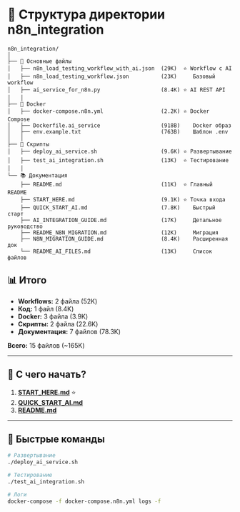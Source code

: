 # 📁 Структура директории n8n_integration

```
n8n_integration/
│
├── 🌟 Основные файлы
│   ├── n8n_load_testing_workflow_with_ai.json  (29K)  ⭐ Workflow с AI
│   ├── n8n_load_testing_workflow.json          (23K)     Базовый workflow
│   ├── ai_service_for_n8n.py                   (8.4K) ⭐ AI REST API
│   │
├── 🐳 Docker
│   ├── docker-compose.n8n.yml                  (2.2K) ⭐ Docker Compose
│   ├── Dockerfile.ai_service                   (918B)    Docker образ
│   ├── env.example.txt                         (763B)    Шаблон .env
│   │
├── 🔧 Скрипты
│   ├── deploy_ai_service.sh                    (9.6K) ⭐ Развертывание
│   ├── test_ai_integration.sh                  (13K)  ⭐ Тестирование
│   │
└── 📚 Документация
    ├── README.md                               (11K)  ⭐ Главный README
    ├── START_HERE.md                           (9.1K) ⭐ Точка входа
    ├── QUICK_START_AI.md                       (7.8K)    Быстрый старт
    ├── AI_INTEGRATION_GUIDE.md                 (17K)     Детальное руководство
    ├── README_N8N_MIGRATION.md                 (12K)     Миграция
    ├── N8N_MIGRATION_GUIDE.md                  (8.4K)    Расширенная док
    └── README_AI_FILES.md                      (13K)     Список файлов
```

## 📊 Итого

- **Workflows:** 2 файла (52K)
- **Код:** 1 файл (8.4K)
- **Docker:** 3 файла (3.9K)
- **Скрипты:** 2 файла (22.6K)
- **Документация:** 7 файлов (78.3K)

**Всего:** 15 файлов (~165K)

---

## 🎯 С чего начать?

1. **[START_HERE.md](START_HERE.md)** ⭐
2. **[QUICK_START_AI.md](QUICK_START_AI.md)**
3. **[README.md](README.md)**

---

## 🚀 Быстрые команды

```bash
# Развертывание
./deploy_ai_service.sh

# Тестирование
./test_ai_integration.sh

# Логи
docker-compose -f docker-compose.n8n.yml logs -f
```
